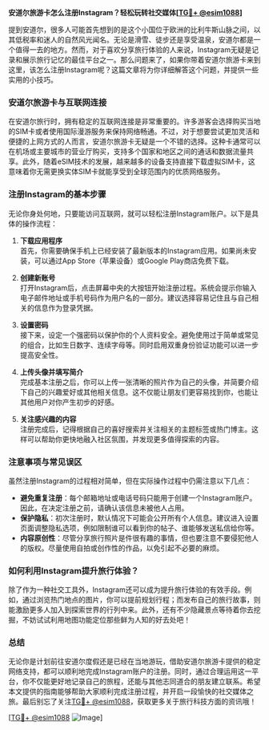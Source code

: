 **安道尔旅游卡怎么注册Instagram？轻松玩转社交媒体[[TG💪+ @esim1088](https://t.me/s/esim1088)]**

提到安道尔，很多人可能首先想到的是这个小国位于欧洲的比利牛斯山脉之间，以其低税率和迷人的自然风光闻名。无论是滑雪、徒步还是享受温泉，安道尔都是一个值得一去的地方。然而，对于喜欢分享旅行体验的人来说，Instagram无疑是记录和展示旅行记忆的最佳平台之一。那么问题来了，如果你带着安道尔旅游卡来到这里，该怎么注册Instagram呢？这篇文章将为你详细解答这个问题，并提供一些实用的小技巧。

### 安道尔旅游卡与互联网连接

在安道尔旅行时，拥有稳定的互联网连接是非常重要的。许多游客会选择购买当地的SIM卡或者使用国际漫游服务来保持网络畅通。不过，对于想要尝试更加灵活和便捷的上网方式的人而言，安道尔旅游卡无疑是一个不错的选择。这种卡通常可以在机场或主要城市的营业厅购买，支持多个国家和地区之间的通话和数据流量共享。此外，随着eSIM技术的发展，越来越多的设备支持直接下载虚拟SIM卡，这意味着你无需更换实体SIM卡就能享受到全球范围内的优质网络服务。

### 注册Instagram的基本步骤

无论你身处何地，只要能访问互联网，就可以轻松注册Instagram账户。以下是具体的操作流程：

1. **下载应用程序**  
   首先，你需要确保手机上已经安装了最新版本的Instagram应用。如果尚未安装，可以通过App Store（苹果设备）或Google Play商店免费下载。

2. **创建新账号**  
   打开Instagram后，点击屏幕中央的大按钮开始注册过程。系统会提示你输入电子邮件地址或手机号码作为用户名的一部分。建议选择容易记住且与自己相关的信息作为登录凭据。

3. **设置密码**  
   接下来，设定一个强密码以保护你的个人资料安全。避免使用过于简单或常见的组合，比如生日数字、连续字母等。同时启用双重身份验证功能可以进一步提高安全性。

4. **上传头像并填写简介**  
   完成基本注册之后，你可以上传一张清晰的照片作为自己的头像，并简要介绍下自己的兴趣爱好或其他相关信息。这不仅能让朋友们更容易找到你，也能让其他用户对你产生初步的好感。

5. **关注感兴趣的内容**  
   注册完成后，记得根据自己的喜好搜索并关注相关的主题标签或热门博主。这样可以帮助你更快地融入社区氛围，并发现更多值得探索的内容。

### 注意事项与常见误区

虽然注册Instagram的过程相对简单，但在实际操作过程中仍需注意以下几点：

- **避免重复注册**：每个邮箱地址或电话号码只能用于创建一个Instagram账户。因此，在决定注册之前，请确认该信息未被他人占用。
- **保护隐私**：初次注册时，默认情况下可能会公开所有个人信息。建议进入设置页面调整隐私选项，例如限制谁可以看到你的帖子、谁能够发送私信给你等。
- **内容原创性**：尽管分享旅行照片是件很有趣的事情，但也要注意不要侵犯他人的版权。尽量使用自拍或创作性的作品，以免引起不必要的麻烦。

### 如何利用Instagram提升旅行体验？

除了作为一种社交工具外，Instagram还可以成为提升旅行体验的有效手段。例如，通过浏览热门地点的图片，你可以提前规划行程；而发布自己的旅行故事，则能激励更多人加入到探索世界的行列中来。此外，还有不少隐藏景点等待着你去挖掘，不妨试试利用地图功能定位那些鲜为人知的好去处吧！

### 总结

无论你是计划前往安道尔度假还是已经在当地游玩，借助安道尔旅游卡提供的稳定网络支持，都可以顺利地完成Instagram账户的注册。同时，通过合理运用这一平台，你不仅能更好地记录自己的旅程，还能与其他志同道合的朋友建立联系。希望本文提供的指南能够帮助大家顺利完成注册过程，并开启一段愉快的社交媒体之旅。最后别忘了关注[TG💪+ @esim1088](https://t.me/s/esim1088)，获取更多关于旅行科技方面的资讯哦！

[[TG💪+ @esim1088](https://t.me/s/esim1088) ![Image](https://i.postimg.cc/4NQfJmqS/Snipaste-2025-05-13-00-14-12.png)]